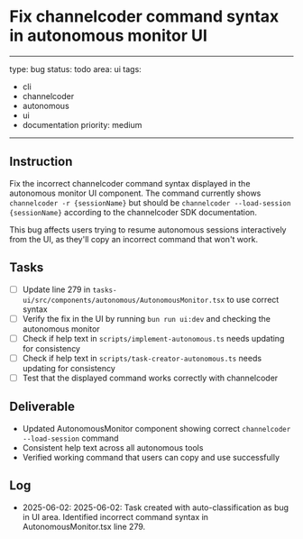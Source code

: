 # Fix channelcoder command syntax in autonomous monitor UI

---
type: bug
status: todo
area: ui
tags:
  - cli
  - channelcoder
  - autonomous
  - ui
  - documentation
priority: medium
---


## Instruction
Fix the incorrect channelcoder command syntax displayed in the autonomous monitor UI component. The command currently shows `channelcoder -r {sessionName}` but should be `channelcoder --load-session {sessionName}` according to the channelcoder SDK documentation.

This bug affects users trying to resume autonomous sessions interactively from the UI, as they'll copy an incorrect command that won't work.

## Tasks
- [ ] Update line 279 in `tasks-ui/src/components/autonomous/AutonomousMonitor.tsx` to use correct syntax
- [ ] Verify the fix in the UI by running `bun run ui:dev` and checking the autonomous monitor
- [ ] Check if help text in `scripts/implement-autonomous.ts` needs updating for consistency
- [ ] Check if help text in `scripts/task-creator-autonomous.ts` needs updating for consistency
- [ ] Test that the displayed command works correctly with channelcoder

## Deliverable
- Updated AutonomousMonitor component showing correct `channelcoder --load-session` command
- Consistent help text across all autonomous tools
- Verified working command that users can copy and use successfully

## Log
- 2025-06-02: 2025-06-02: Task created with auto-classification as bug in UI area. Identified incorrect command syntax in AutonomousMonitor.tsx line 279.
